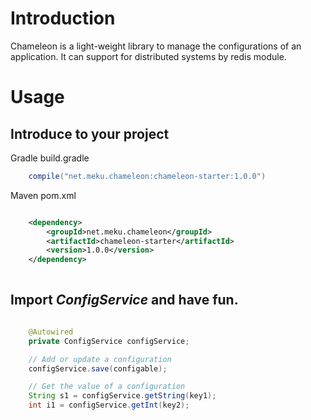 # Introduction

Chameleon is a light-weight library to manage the configurations of an application.
It can support for distributed systems by redis module.

# Usage

## Introduce to your project

Gradle build.gradle

```gradle
    compile("net.meku.chameleon:chameleon-starter:1.0.0")
```

Maven pom.xml 

```xml

	<dependency>
		<groupId>net.meku.chameleon</groupId>
		<artifactId>chameleon-starter</artifactId>
		<version>1.0.0</version>
	</dependency>
        
```

## Import *ConfigService* and have fun.


```java

    @Autowired
    private ConfigService configService;

    // Add or update a configuration
    configService.save(configable);

    // Get the value of a configuration
    String s1 = configService.getString(key1);
    int i1 = configService.getInt(key2);

```

